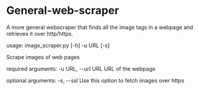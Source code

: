 # General-web-scraper
A more general webscraper that finds all the image tags in a webpage and retrieves it over http/https.

usage: image_scraper.py [-h] -u URL [-s]

Scrape images of web pages

required arguments:
  -u URL, --url URL  URL of the webpage

optional arguments:
  -s, --ssl          Use this option to fetch images over https

